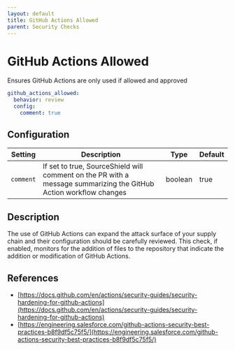 ```yaml
---
layout: default
title: GitHub Actions Allowed
parent: Security Checks
---
```


# GitHub Actions Allowed
Ensures GitHub Actions are only used if allowed and approved

```yaml
github_actions_allowed:
  behavior: review
  config:
    comment: true
```

## Configuration

| Setting | Description | Type | Default |
| ------- | ----------- | ---- | ------- |
| `comment` | If set to true, SourceShield will comment on the PR with a message summarizing the GitHub Action workflow changes | boolean | true |

## Description
The use of GitHub Actions can expand the attack surface of your supply chain and their configuration should be carefully reviewed. This check, if enabled, monitors for the addition of files to the repository that indicate the addition or modification of GitHub Actions.

## References
* [https://docs.github.com/en/actions/security-guides/security-hardening-for-github-actions](https://docs.github.com/en/actions/security-guides/security-hardening-for-github-actions)
* [https://engineering.salesforce.com/github-actions-security-best-practices-b8f9df5c75f5/](https://engineering.salesforce.com/github-actions-security-best-practices-b8f9df5c75f5/)

